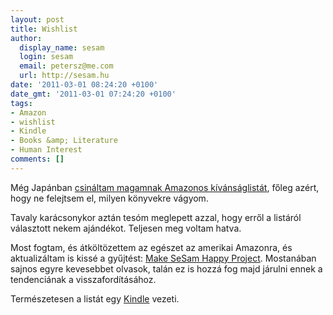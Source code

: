 ```yaml
---
layout: post
title: Wishlist
author:
  display_name: sesam
  login: sesam
  email: petersz@me.com
  url: http://sesam.hu
date: '2011-03-01 08:24:20 +0100'
date_gmt: '2011-03-01 07:24:20 +0100'
tags:
- Amazon
- wishlist
- Kindle
- Books &amp; Literature
- Human Interest
comments: []
---
```


Még Japánban [csináltam magamnak Amazonos kívánságlistát](http://sesam.hu/2007/09/14/tmshp), főleg azért, hogy ne felejtsem el, milyen könyvekre vágyom.

Tavaly karácsonykor aztán tesóm meglepett azzal, hogy erről a listáról választott nekem ajándékot. Teljesen meg voltam hatva.

Most fogtam, és átköltözettem az egészet az amerikai Amazonra, és aktualizáltam is kissé a gyűjtést: [Make SeSam Happy Project](http://amzn.com/w/S9EOVZZT8IH7). Mostanában sajnos egyre kevesebbet olvasok, talán ez is hozzá fog majd járulni ennek a tendenciának a visszafordításához.

Természetesen a listát egy [Kindle](http://www.amazon.com/Kindle-Wireless-Reader-3G-Wifi-Graphite/dp/B002FQJT3Q) vezeti.
